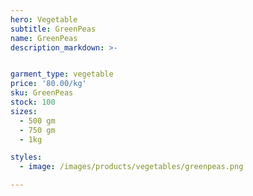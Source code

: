 ```yaml
---
hero: Vegetable
subtitle: GreenPeas
name: GreenPeas
description_markdown: >-


garment_type: vegetable
price: '80.00/kg'
sku: GreenPeas
stock: 100
sizes:
  - 500 gm
  - 750 gm
  - 1kg

styles:
  - image: /images/products/vegetables/greenpeas.png

---
```

